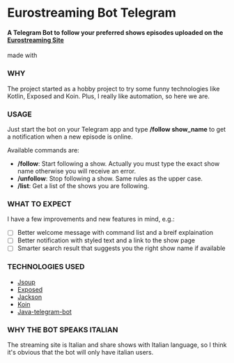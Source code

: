 # Eurostreaming Bot Telegram

#### A Telegram Bot to follow your preferred shows episodes uploaded on the [Eurostreaming Site](https://eurostreaming.pink)
made with 

### WHY
The project started as a hobby project to try some funny technologies like Kotlin, Exposed and Koin. Plus, I really like automation, so here we are.

### USAGE
Just start the bot on your Telegram app and type **/follow show_name** to get a notification when a new episode is online.

Available commands are:
- **/follow**: Start following a show. Actually you must type the exact show name otherwise you will receive an error.
- **/unfollow**: Stop following a show. Same rules as the upper case.
- **/list**: Get a list of the shows you are following.

### WHAT TO EXPECT
I have a few improvements and new features in mind, e.g.:
- [ ] Better welcome message with command list and a breif explaination
- [ ] Better notification with styled text and a link to the show page
- [ ] Smarter search result that suggests you the right show name if available

### TECHNOLOGIES USED
- [Jsoup](https://jsoup.org/)
- [Exposed](https://github.com/JetBrains/Exposed)
- [Jackson](https://github.com/FasterXML/jackson)
- [Koin](https://jsoup.org/)
- [Java-telegram-bot](https://github.com/pengrad/java-telegram-bot-api)

### WHY THE BOT SPEAKS ITALIAN
The streaming site is Italian and share shows with Italian language, so I think it's obvious that the bot will only have italian users.


